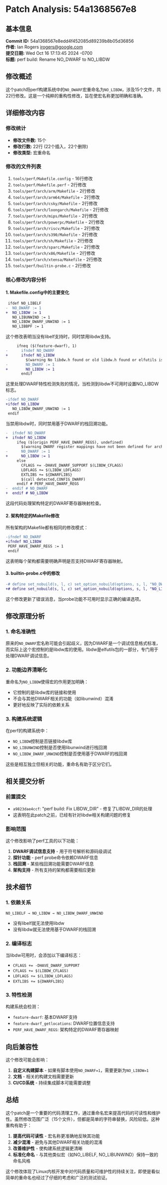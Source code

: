 # Patch Analysis: 54a1368567e8

## 基本信息

**Commit ID:** 54a1368567e8edd4f452085d89239b8b05d36856  
**作者:** Ian Rogers <irogers@google.com>  
**提交日期:** Wed Oct 16 17:13:45 2024 -0700  
**标题:** perf build: Rename NO_DWARF to NO_LIBDW  

## 修改概述

这个patch将perf构建系统中的`NO_DWARF`宏重命名为`NO_LIBDW`，涉及15个文件，共22行修改。这是一个纯粹的重构性修改，旨在使宏名称更加明确和准确。

## 详细修改内容

### 修改统计
- **修改文件数:** 15个
- **修改行数:** 22行 (22个插入，22个删除)
- **修改类型:** 宏重命名

### 修改的文件列表

1. `tools/perf/Makefile.config` - 16行修改
2. `tools/perf/Makefile.perf` - 2行修改  
3. `tools/perf/arch/arm/Makefile` - 2行修改
4. `tools/perf/arch/arm64/Makefile` - 2行修改
5. `tools/perf/arch/csky/Makefile` - 2行修改
6. `tools/perf/arch/loongarch/Makefile` - 2行修改
7. `tools/perf/arch/mips/Makefile` - 2行修改
8. `tools/perf/arch/powerpc/Makefile` - 2行修改
9. `tools/perf/arch/riscv/Makefile` - 2行修改
10. `tools/perf/arch/s390/Makefile` - 2行修改
11. `tools/perf/arch/sh/Makefile` - 2行修改
12. `tools/perf/arch/sparc/Makefile` - 2行修改
13. `tools/perf/arch/x86/Makefile` - 2行修改
14. `tools/perf/arch/xtensa/Makefile` - 2行修改
15. `tools/perf/builtin-probe.c` - 2行修改

### 核心修改内容分析

#### 1. Makefile.config中的主要变化

```diff
 ifdef NO_LIBELF
-  NO_DWARF := 1
+  NO_LIBDW := 1
   NO_LIBUNWIND := 1
   NO_LIBDW_DWARF_UNWIND := 1
   NO_LIBBPF := 1
```

这个修改表明当没有libelf支持时，同时禁用libdw支持。

```diff
     ifneq ($(feature-dwarf), 1)
-      ifndef NO_DWARF
+      ifndef NO_LIBDW
         $(warning No libdw.h found or old libdw.h found or elfutils is older than 0.138, disables dwarf support. Please install new elfutils-devel/libdw-dev)
-        NO_DWARF := 1
+        NO_LIBDW := 1
       endif
```

这里处理DWARF特性检测失败的情况，当检测到libdw不可用时设置NO_LIBDW标志。

```diff
-ifdef NO_DWARF
+ifdef NO_LIBDW
   NO_LIBDW_DWARF_UNWIND := 1
 endif
```

当禁用libdw时，同时禁用基于DWARF的栈回溯功能。

```diff
-  ifndef NO_DWARF
+  ifndef NO_LIBDW
     ifeq ($(origin PERF_HAVE_DWARF_REGS), undefined)
       $(warning DWARF register mappings have not been defined for architecture $(SRCARCH), DWARF support disabled)
-      NO_DWARF := 1
+      NO_LIBDW := 1
     else
       CFLAGS += -DHAVE_DWARF_SUPPORT $(LIBDW_CFLAGS)
       LDFLAGS += $(LIBDW_LDFLAGS)
       EXTLIBS += ${DWARFLIBS}
       $(call detected,CONFIG_DWARF)
     endif # PERF_HAVE_DWARF_REGS
-  endif # NO_DWARF
+  endif # NO_LIBDW
```

这段代码处理架构特定的DWARF寄存器映射检查。

#### 2. 架构特定的Makefile修改

所有架构的Makefile都有相同的修改模式：

```diff
-ifndef NO_DWARF
+ifndef NO_LIBDW
 PERF_HAVE_DWARF_REGS := 1
 endif
```

这表明每个架构都需要明确声明是否支持DWARF寄存器映射。

#### 3. builtin-probe.c中的修改

```diff
-# define set_nobuild(s, l, c) set_option_nobuild(options, s, l, "NO_DWARF=1", c)
+# define set_nobuild(s, l, c) set_option_nobuild(options, s, l, "NO_LIBDW=1", c)
```

这个修改更新了错误消息，当probe功能不可用时显示正确的编译选项。

## 修改原理分析

### 1. 命名准确性

原来的`NO_DWARF`宏名称可能会引起歧义，因为DWARF是一个调试信息格式标准，而实际上这个宏控制的是libdw库的使用。libdw是elfutils包的一部分，专门用于处理DWARF调试信息。

### 2. 功能边界清晰化

重命名为`NO_LIBDW`使得宏的作用更加明确：
- 它控制的是libdw库的链接和使用
- 不会与其他DWARF相关的功能（如libunwind）混淆
- 更好地反映了实际的依赖关系

### 3. 构建系统逻辑

在perf的构建系统中：
- `NO_LIBDW`控制是否链接libdw库
- `NO_LIBUNWIND`控制是否使用libunwind进行栈回溯
- `NO_LIBDW_DWARF_UNWIND`控制是否使用基于DWARF的栈回溯

这些是相互独立但相关的功能，重命名有助于区分它们。

## 相关提交分析

### 前置提交
- `a9823dae4ccf`: "perf build: Fix LIBDW_DIR" - 修复了LIBDW_DIR的处理
- 这表明在此patch之前，已经有针对libdw相关构建问题的修复

### 影响范围

这个修改影响了perf工具的以下功能：
1. **DWARF调试信息支持** - 用于符号解析和源码级调试
2. **探针功能** - perf probe命令依赖DWARF信息
3. **栈回溯** - 某些栈回溯功能需要DWARF信息
4. **架构支持** - 所有支持的架构都需要相应更新

## 技术细节

### 1. 依赖关系

```
NO_LIBELF → NO_LIBDW → NO_LIBDW_DWARF_UNWIND
```

- 没有libelf就无法使用libdw
- 没有libdw就无法使用基于DWARF的栈回溯

### 2. 编译标志

当libdw可用时，会添加以下编译标志：
- `CFLAGS += -DHAVE_DWARF_SUPPORT`
- `CFLAGS += $(LIBDW_CFLAGS)`
- `LDFLAGS += $(LIBDW_LDFLAGS)`
- `EXTLIBS += ${DWARFLIBS}`

### 3. 特性检测

构建系统会检测：
- `feature-dwarf`: 基本DWARF支持
- `feature-dwarf_getlocations`: DWARF位置信息支持
- `PERF_HAVE_DWARF_REGS`: 架构特定的DWARF寄存器映射

## 向后兼容性

这个修改可能会影响：
1. **自定义构建脚本** - 如果有脚本使用`NO_DWARF=1`，需要更新为`NO_LIBDW=1`
2. **文档** - 相关的构建文档需要更新
3. **CI/CD系统** - 持续集成脚本可能需要调整

## 总结

这个patch是一个重要的代码清理工作，通过重命名宏来提高代码的可读性和维护性。虽然修改范围广泛（15个文件），但都是简单的字符串替换，风险较低。这种重构有助于：

1. **提高代码可读性** - 宏名称更准确地反映其功能
2. **减少混淆** - 避免与其他DWARF相关功能的混淆
3. **改善维护性** - 使构建系统逻辑更清晰
4. **标准化命名** - 与其他类似宏（如NO_LIBELF, NO_LIBUNWIND）保持一致的命名风格

这个修改体现了Linux内核开发中对代码质量和可维护性的持续关注，即使是看似简单的重命名也经过了仔细的考虑和广泛的测试验证。